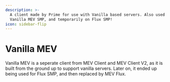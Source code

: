 ```yaml
---
description: >-
  A client made by Prime for use with Vanilla based servers. Also used for
  Vanilla MEV SMP, and temporarily on Flux SMP!
icon: sidebar-flip
---
```


# Vanilla MEV

Vanilla MEV is a seperate client from MEV Client and MEV Client V2, as it is built from the ground up to support vanilla servers. Later on, it ended up being used for Flux SMP, and then replaced by MEV Flux.
